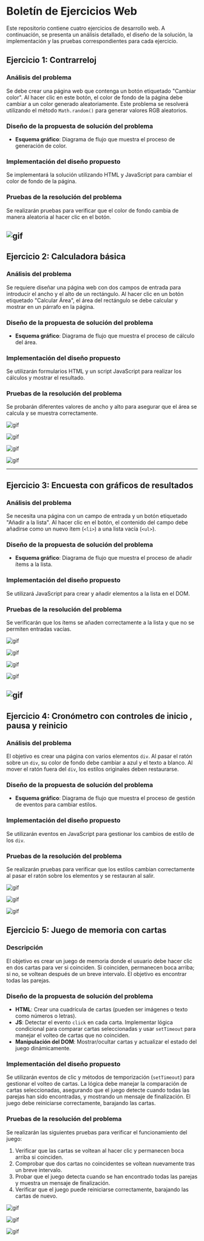
# Boletín de Ejercicios Web

Este repositorio contiene cuatro ejercicios de desarrollo web. A continuación, se presenta un análisis detallado, el diseño de la solución, la implementación y las pruebas correspondientes para cada ejercicio.


## Ejercicio 1: Contrarreloj

### Análisis del problema
Se debe crear una página web que contenga un botón etiquetado "Cambiar color". Al hacer clic en este botón, el color de fondo de la página debe cambiar a un color generado aleatoriamente. Este problema se resolverá utilizando el método `Math.random()` para generar valores RGB aleatorios.

### Diseño de la propuesta de solución del problema
- **Esquema gráfico**: Diagrama de flujo que muestra el proceso de generación de color.
  
### Implementación del diseño propuesto
Se implementará la solución utilizando HTML y JavaScript para cambiar el color de fondo de la página.

### Pruebas de la resolución del problema
Se realizarán pruebas para verificar que el color de fondo cambia de manera aleatoria al hacer clic en el botón.

![gif](Temporizador.gif)
---

## Ejercicio 2: Calculadora básica

### Análisis del problema
Se requiere diseñar una página web con dos campos de entrada para introducir el ancho y el alto de un rectángulo. Al hacer clic en un botón etiquetado "Calcular Área", el área del rectángulo se debe calcular y mostrar en un párrafo en la página.

### Diseño de la propuesta de solución del problema
- **Esquema gráfico**: Diagrama de flujo que muestra el proceso de cálculo del área.
  
### Implementación del diseño propuesto
Se utilizarán formularios HTML y un script JavaScript para realizar los cálculos y mostrar el resultado.

### Pruebas de la resolución del problema
Se probarán diferentes valores de ancho y alto para asegurar que el área se calcula y se muestra correctamente.

![gif](Suma%20(online-video-cutter.com).gif)

![gif](Resta.gif)

![gif](Multiplicacion%20(online-video-cutter.com).gif)

![gif](Division%20(online-video-cutter.com)%20(1).gif)


---


## Ejercicio 3: Encuesta con gráficos de resultados

### Análisis del problema
Se necesita una página con un campo de entrada y un botón etiquetado "Añadir a la lista". Al hacer clic en el botón, el contenido del campo debe añadirse como un nuevo ítem (`<li>`) a una lista vacía (`<ul>`).

### Diseño de la propuesta de solución del problema
- **Esquema gráfico**: Diagrama de flujo que muestra el proceso de añadir ítems a la lista.
  
### Implementación del diseño propuesto
Se utilizará JavaScript para crear y añadir elementos a la lista en el DOM.

### Pruebas de la resolución del problema
Se verificarán que los ítems se añaden correctamente a la lista y que no se permiten entradas vacías.

![gif](Rojo.gif)

![gif](Verde.gif)

![gif](Azul.gif)

![gif](Amarillo.gif)

![gif](Colors.gif)
---


## Ejercicio 4: Cronómetro con controles de inicio , pausa y reinicio

### Análisis del problema
El objetivo es crear una página con varios elementos `div`. Al pasar el ratón sobre un `div`, su color de fondo debe cambiar a azul y el texto a blanco. Al mover el ratón fuera del `div`, los estilos originales deben restaurarse.

### Diseño de la propuesta de solución del problema
- **Esquema gráfico**: Diagrama de flujo que muestra el proceso de gestión de eventos para cambiar estilos.
  
### Implementación del diseño propuesto
Se utilizarán eventos en JavaScript para gestionar los cambios de estilo de los `div`.

### Pruebas de la resolución del problema
Se realizarán pruebas para verificar que los estilos cambian correctamente al pasar el ratón sobre los elementos y se restauran al salir.

![gif](PrimerosCinco.gif)

![gif](UltimosCinco.gif)

![gif](Reinicio.gif)



## Ejercicio 5: Juego de memoria con cartas

### Descripción
El objetivo es crear un juego de memoria donde el usuario debe hacer clic en dos cartas para ver si coinciden. Si coinciden, permanecen boca arriba; si no, se voltean después de un breve intervalo. El objetivo es encontrar todas las parejas.

### Diseño de la propuesta de solución del problema
- **HTML**: Crear una cuadrícula de cartas (pueden ser imágenes o texto como números o letras).
- **JS**: Detectar el evento `click` en cada carta. Implementar lógica condicional para comparar cartas seleccionadas y usar `setTimeout` para manejar el volteo de cartas que no coinciden.
- **Manipulación del DOM**: Mostrar/ocultar cartas y actualizar el estado del juego dinámicamente.
  
### Implementación del diseño propuesto
Se utilizarán eventos de clic y métodos de temporización (`setTimeout`) para gestionar el volteo de cartas. La lógica debe manejar la comparación de cartas seleccionadas, asegurando que el juego detecte cuando todas las parejas han sido encontradas, y mostrando un mensaje de finalización. El juego debe reiniciarse correctamente, barajando las cartas.

### Pruebas de la resolución del problema
Se realizarán las siguientes pruebas para verificar el funcionamiento del juego:
1. Verificar que las cartas se voltean al hacer clic y permanecen boca arriba si coinciden.
2. Comprobar que dos cartas no coincidentes se voltean nuevamente tras un breve intervalo.
3. Probar que el juego detecta cuando se han encontrado todas las parejas y muestra un mensaje de finalización.
4. Verificar que el juego puede reiniciarse correctamente, barajando las cartas de nuevo.

![gif](Incorrecto.gif)

![gif](Correcto.gif)

![gif](Reinicio.gif)



